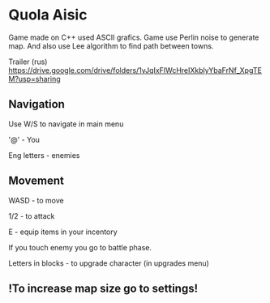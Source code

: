 # Quola Aisic
Game made on C++ used ASCII grafics. Game use Perlin noise to generate map. And also use Lee algorithm to find path between towns.

Trailer (rus) https://drive.google.com/drive/folders/1yJqIxFIWcHreIXkblyYbaFrNf_XpgTEM?usp=sharing

## Navigation
  Use W/S to navigate in main menu
  
  '@' - You
  
  Eng letters - enemies

## Movement

  WASD - to move
  
  1/2 - to attack
  
  E - equip items in your incentory
  
  If you touch enemy you go to battle phase.
  
  Letters in blocks - to upgrade character (in upgrades menu)
  
## !To increase map size go to settings!


